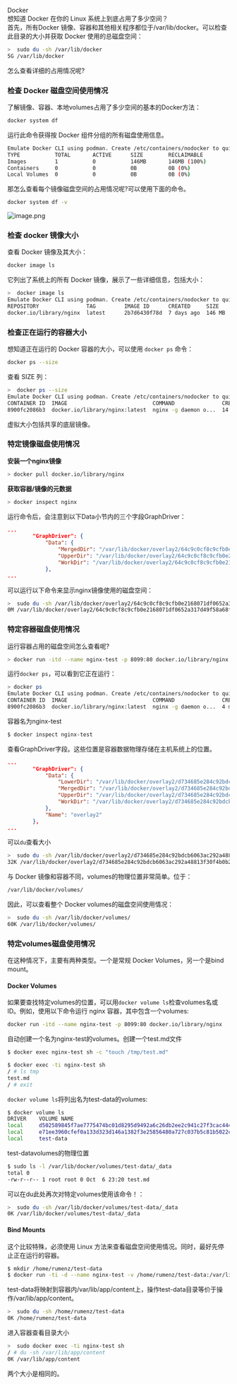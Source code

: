 Docker<br />想知道 Docker 在你的 Linux 系统上到底占用了多少空间？<br />首先，所有Docker 镜像、容器和其他相关程序都位于/var/lib/docker。可以检查此目录的大小并获取 Docker 使用的总磁盘空间：
```bash
>  sudo du -sh /var/lib/docker
5G /var/lib/docker
```
怎么查看详细的占用情况呢?
<a name="HYRVN"></a>
### 检查 Docker 磁盘空间使用情况
了解镜像、容器、本地volumes占用了多少空间的基本的Docker方法：
```bash
docker system df
```
运行此命令获得按 Docker 组件分组的所有磁盘使用信息。
```bash
Emulate Docker CLI using podman. Create /etc/containers/nodocker to quiet msg.
TYPE           TOTAL       ACTIVE      SIZE        RECLAIMABLE
Images         1           0           146MB       146MB (100%)
Containers     0           0           0B          0B (0%)
Local Volumes  0           0           0B          0B (0%)
```
那怎么查看每个镜像磁盘空间的占用情况呢?可以使用下面的命令。
```bash
docker system df -v
```
![image.png](https://cdn.nlark.com/yuque/0/2022/png/396745/1663043709115-6c74e083-a43d-4579-b089-fef89e99031c.png#clientId=u89ff8d1d-bc42-4&from=paste&height=655&id=uf34cd479&originHeight=1638&originWidth=3323&originalType=binary&ratio=1&rotation=0&showTitle=false&size=1236080&status=done&style=none&taskId=u14f2b220-dfea-4045-a4b8-8836d8b51a9&title=&width=1329.2)
<a name="BZpTQ"></a>
### 检查 docker 镜像大小
查看 Docker 镜像及其大小：
```bash
docker image ls
```
它列出了系统上的所有 Docker 镜像，展示了一些详细信息，包括大小：
```bash
>  docker image ls
Emulate Docker CLI using podman. Create /etc/containers/nodocker to quiet msg.
REPOSITORY               TAG         IMAGE ID      CREATED     SIZE
docker.io/library/nginx  latest      2b7d6430f78d  7 days ago  146 MB
```
<a name="SdJKX"></a>
### 检查正在运行的容器大小
想知道正在运行的 Docker 容器的大小，可以使用 `docker ps` 命令：
```bash
docker ps --size
```
查看 SIZE 列：
```bash
>  docker ps --size
Emulate Docker CLI using podman. Create /etc/containers/nodocker to quiet msg.
CONTAINER ID  IMAGE                           COMMAND               CREATED         STATUS             PORTS                 NAMES       SIZE
8900fc2086b3  docker.io/library/nginx:latest  nginx -g daemon o...  14 seconds ago  Up 14 seconds ago  0.0.0.0:8099->80/tcp  nginx-test  1.11kB (virtual 142MB)
```
虚拟大小包括共享的底层镜像。
<a name="BLtb0"></a>
### 特定镜像磁盘使用情况
**安装一个nginx镜像**
```bash
> docker pull docker.io/library/nginx
```
**获取容器/镜像的元数据**
```bash
> docker inspect nginx
```
运行命令后，会注意到以下Data小节内的三个字段GraphDriver：
```json
...
        "GraphDriver": {
            "Data": {
                "MergedDir": "/var/lib/docker/overlay2/64c9c0cf8c9cfb0e2168071df0652a317d49f58a68fe86e4a9a9a525ab9e365e/merged",
                "UpperDir": "/var/lib/docker/overlay2/64c9c0cf8c9cfb0e2168071df0652a317d49f58a68fe86e4a9a9a525ab9e365e/diff",
                "WorkDir": "/var/lib/docker/overlay2/64c9c0cf8c9cfb0e2168071df0652a317d49f58a68fe86e4a9a9a525ab9e365e/work"
            },
...
```
可以运行以下命令来显示nginx镜像使用的磁盘空间：
```bash
>  sudo du -sh /var/lib/docker/overlay2/64c9c0cf8c9cfb0e2168071df0652a317d49f58a68fe86e4a9a9a525ab9e365e
0M /var/lib/docker/overlay2/64c9c0cf8c9cfb0e2168071df0652a317d49f58a68fe86e4a9a9a525ab9e365e
```
<a name="XwYK2"></a>
### 特定容器磁盘使用情况
运行容器占用的磁盘空间怎么查看呢?
```bash
> docker run -itd --name nginx-test -p 8099:80 docker.io/library/nginx
```
运行`docker ps`，可以看到它正在运行：
```bash
> docker ps
Emulate Docker CLI using podman. Create /etc/containers/nodocker to quiet msg.
CONTAINER ID  IMAGE                           COMMAND               CREATED        STATUS            PORTS                 NAMES
8900fc2086b3  docker.io/library/nginx:latest  nginx -g daemon o...  4 minutes ago  Up 4 minutes ago  0.0.0.0:8099->80/tcp  nginx-test
```
容器名为nginx-test
```bash
$ docker inspect nginx-test
```
查看GraphDriver字段。这些位置是容器数据物理存储在主机系统上的位置。
```json
...
        "GraphDriver": {
            "Data": {
                "LowerDir": "/var/lib/docker/overlay2/d734685e284c92bdcb6063ac292a48813f30f4b0b2dd6fa2882279c569e506a3-init/diff:/var/lib/docker/overlay2/64c9c0cf8c9cfb0e2168071df0652a317d49f58a68fe86e4a9a9a525ab9e365e/diff",
                "MergedDir": "/var/lib/docker/overlay2/d734685e284c92bdcb6063ac292a48813f30f4b0b2dd6fa2882279c569e506a3/merged",
                "UpperDir": "/var/lib/docker/overlay2/d734685e284c92bdcb6063ac292a48813f30f4b0b2dd6fa2882279c569e506a3/diff",
                "WorkDir": "/var/lib/docker/overlay2/d734685e284c92bdcb6063ac292a48813f30f4b0b2dd6fa2882279c569e506a3/work"
            },
            "Name": "overlay2"
        },
...
```
可以`du`查看大小
```bash
>  sudo du -sh /var/lib/docker/overlay2/d734685e284c92bdcb6063ac292a48813f30f4b0b2dd6fa2882279c569e506a3
32K /var/lib/docker/overlay2/d734685e284c92bdcb6063ac292a48813f30f4b0b2dd6fa2882279c569e506a3
```
与 Docker 镜像和容器不同，volumes的物理位置非常简单。位于：
```bash
/var/lib/docker/volumes/
```
因此，可以查看整个 Docker volumes的磁盘空间使用情况：
```bash
>  sudo du -sh /var/lib/docker/volumes/
60K /var/lib/docker/volumes/
```
<a name="IsKtt"></a>
### 特定volumes磁盘使用情况
在这种情况下，主要有两种类型。一个是常规 Docker Volumes，另一个是bind mount。
<a name="Pc8DI"></a>
#### Docker Volumes
如果要查找特定volumes的位置，可以用`docker volume ls`检查volumes名或 ID。例如，使用以下命令运行 nginx 容器，其中包含一个volumes:
```bash
docker run -itd --name nginx-test -p 8099:80 docker.io/library/nginx
```
自动创建一个名为nginx-test的volumes。创建一个test.md文件
```bash
$ docker exec nginx-test sh -c "touch /tmp/test.md"

$ docker exec -ti nginx-test sh
/ # ls tmp
test.md
/ # exit
```
`docker volume ls`将列出名为test-data的volumes:
```bash
$ docker volume ls
DRIVER    VOLUME NAME
local     d502589845f7ae7775474bc01d8295d9492a6c26db2ee2c941c27f3cac4449d1
local     e71ee3960cfef0a133d323d146a1382f3e25856480a727c037b5c81b5022cb1b
local     test-data
```
test-datavolumes的物理位置
```bash
$ sudo ls -l /var/lib/docker/volumes/test-data/_data
total 0
-rw-r--r-- 1 root root 0 Oct  6 23:20 test.md
```
可以在du此处再次对特定volumes使用该命令！：
```bash
>  sudo du -sh /var/lib/docker/volumes/test-data/_data
0K /var/lib/docker/volumes/test-data/_data
```
<a name="SeEze"></a>
#### Bind Mounts
这个比较特殊，必须使用 Linux 方法来查看磁盘空间使用情况。同时，最好先停止正在运行的容器。
```bash
$ mkdir /home/rumenz/test-data
$ docker run -ti -d --name nginx-test -v /home/rumenz/test-data:/var/lib/app/content docker.io/library/nginx
```
test-data将映射到容器内/var/lib/app/content上，操作test-data目录等价于操作/var/lib/app/content。
```bash
>  sudo du -sh /home/rumenz/test-data
0K /home/rumenz/test-data
```
进入容器查看目录大小
```bash
>  sudo docker exec -ti nginx-test sh
/ # du -sh /var/lib/app/content
0K /var/lib/app/content
```
两个大小是相同的。
